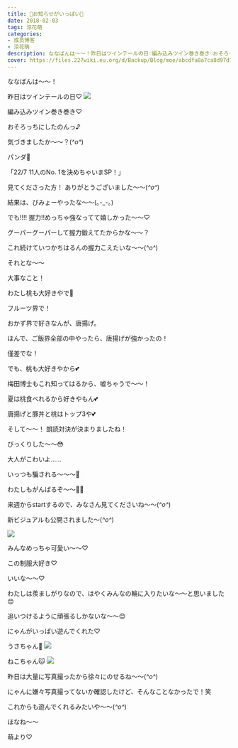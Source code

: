 ```yaml
---
title: 🔔お知らせがいっぱい🔔
date: 2018-02-03
tags: 涼花萌
categories: 
- 成员博客
- 涼花萌
description: ななばんは〜〜！昨日はツインテールの日♡編み込みツイン巻き巻き♡おそろっちにしたのんっ♪気づきましたか〜〜？(*^o^*)パンダ🐼...
cover: https://files.227wiki.eu.org/d/Backup/Blog/moe/abcdfa8a7ca8d97d1d46549a88463.jpg 
---
```






ななばんは〜〜！




昨日はツインテールの日♡
![](https://files.227wiki.eu.org/d/Backup/Blog/moe/abcdfa8a7ca8d97d1d46549a88463.jpg)






編み込みツイン巻き巻き♡


おそろっちにしたのんっ♪



気づきましたか〜〜？(*^o^*)








パンダ🐼











「22/7 11人のNo. 1を決めちゃいまSP！」




見てくださった方！
ありがとうございました〜〜(*^o^*)






結果は、びみょーやったな〜〜(｡-_-｡)





でも‼︎‼︎
握力‼︎めっちゃ強なってて嬉しかった〜〜♡




グーパーグーパーして握力鍛えてたからかな〜〜？



これ続けていつかちはるんの握力こえたいな〜〜(*^o^*)










それとな〜〜

大事なこと！



わたし桃も大好きやで🍑

フルーツ界で！





おかず界で好きなんが、唐揚げ。



ほんで、ご飯界全部の中やったら、唐揚げが強かったの！



僅差でな！




でも、桃も大好きやから💕



梅田博士もこれ知ってはるから、嘘ちゃうで〜〜！



夏は桃食べれるから好きやもん💕



唐揚げと豚丼と桃はトップ3や💕












そして〜〜！
朗読対決が決まりましたね！


びっくりした〜〜😳



大人がこわいよ……


いっつも騙される〜〜〜🙈



わたしもがんばるぞ〜〜💪🏻




来週からstartするので、みなさん見てくださいね〜〜(*^o^*)








新ビジュアルも公開されました〜(*^o^*)



![](https://files.227wiki.eu.org/d/Backup/Blog/moe/abcdfa8a7ca8d97d1d46549a88463-01.jpg)








みんなめっちゃ可愛い〜〜♡




この制服大好き♡





いいな〜〜♡


わたしは羨ましがりなので、はやくみんなの輪に入りたいな〜〜と思いました😊


追いつけるように頑張るしかないな〜〜😊










にゃんがいっぱい遊んでくれた♡




うさちゃん🐰
![](https://files.227wiki.eu.org/d/Backup/Blog/moe/abcdfa8a7ca8d97d1d46549a88463-02.jpg)






ねこちゃん🐱
![](https://files.227wiki.eu.org/d/Backup/Blog/moe/abcdfa8a7ca8d97d1d46549a88463-03.jpg)






昨日は大量に写真撮ったから徐々にのせるね〜〜(*^o^*)




にゃんに嫌々写真撮ってないか確認したけど、そんなことなかったで！笑



これからも遊んでくれるみたいや〜〜(*^o^*)









ほなね〜〜



萌より♡


